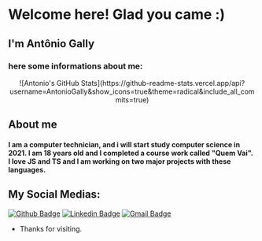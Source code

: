 
# Welcome here! Glad you came :)
 
## I'm Antônio Gally
### here some informations about me: 
<p align="center">![Antonio's GitHub Stats](https://github-readme-stats.vercel.app/api?username=AntonioGally&show_icons=true&theme=radical&include_all_commits=true)</p>

 
## About me 

#### I am a computer technician, and i will start study computer science in 2021. I am 18 years old and I completed a course work called "Quem Vai". I love JS and TS and I am working on two major projects with these languages.

## My Social Medias:
[![Github Badge](https://img.shields.io/badge/-Github-000?style=flat-square&logo=Github&logoColor=white&link=https://github.com/AntonioGally)](https://github.com/AntonioGally)
[![Linkedin Badge](https://img.shields.io/badge/-LinkedIn-blue?style=flat-square&logo=Linkedin&logoColor=white&link=https://www.linkedin.com/in/antônio-gally-089bab180/)](https://www.linkedin.com/in/antônio-gally-089bab180/)
[![Gmail Badge](https://img.shields.io/badge/-Gmail-c14438?style=flat-square&logo=Gmail&logoColor=white&link=mailto:antonio.gally@gmail.com)](mailto:antonio.gally@gmail.com)
 
- Thanks for visiting. 
 
